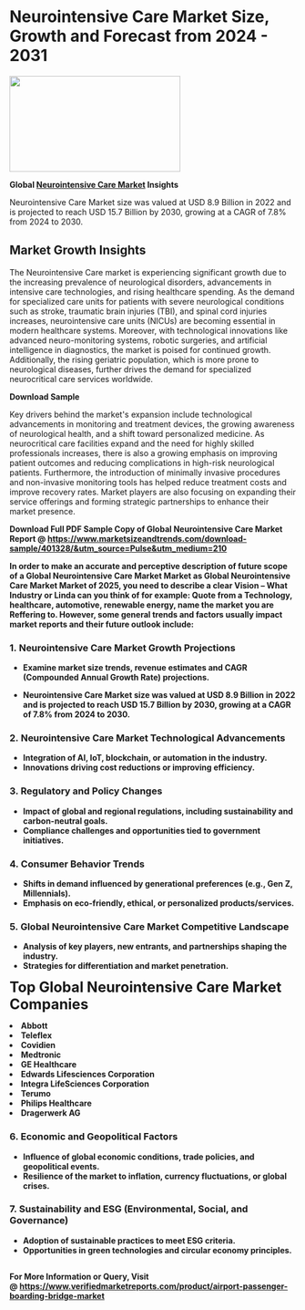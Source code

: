 <H1>Neurointensive Care Market Size, Growth and Forecast from 2024 - 2031</H1><img class="aligncenter size-medium wp-image-584254" src="https://thirdeyenews.in/wp-content/uploads/2024/09/Global-Market-Research-300x168.jpeg" alt="" width="300" height="168" /><p><strong>Global&nbsp;<a href="https://www.marketsizeandtrends.com/download-sample/401328/&amp;utm_source=Pulse&amp;utm_medium=210">Neurointensive Care Market</a> Insights</strong></p><p>Neurointensive Care Market size was valued at USD 8.9 Billion in 2022 and is projected to reach USD 15.7 Billion by 2030, growing at a CAGR of 7.8% from 2024 to 2030.</p><p><h2>Market Growth Insights</h2> <p>The Neurointensive Care market is experiencing significant growth due to the increasing prevalence of neurological disorders, advancements in intensive care technologies, and rising healthcare spending. As the demand for specialized care units for patients with severe neurological conditions such as stroke, traumatic brain injuries (TBI), and spinal cord injuries increases, neurointensive care units (NICUs) are becoming essential in modern healthcare systems. Moreover, with technological innovations like advanced neuro-monitoring systems, robotic surgeries, and artificial intelligence in diagnostics, the market is poised for continued growth. Additionally, the rising geriatric population, which is more prone to neurological diseases, further drives the demand for specialized neurocritical care services worldwide.</p> <p><strong>Download Sample</strong></p> <p>Key drivers behind the market's expansion include technological advancements in monitoring and treatment devices, the growing awareness of neurological health, and a shift toward personalized medicine. As neurocritical care facilities expand and the need for highly skilled professionals increases, there is also a growing emphasis on improving patient outcomes and reducing complications in high-risk neurological patients. Furthermore, the introduction of minimally invasive procedures and non-invasive monitoring tools has helped reduce treatment costs and improve recovery rates. Market players are also focusing on expanding their service offerings and forming strategic partnerships to enhance their market presence.</p> <p><strong></p><p><span class=""><strong>Download Full PDF Sample Copy of Global Neurointensive Care Market Report</strong> @ <a href="https://www.marketsizeandtrends.com/download-sample/401328/&amp;utm_source=Pulse&amp;utm_medium=210" target="_blank">https://www.marketsizeandtrends.com/download-sample/401328/&amp;utm_source=Pulse&amp;utm_medium=210</a></span></p><p>In order to make an accurate and perceptive description of future scope of a Global&nbsp;Neurointensive Care Market Market as Global&nbsp;Neurointensive Care Market Market of 2025, you need to describe a clear Vision &ndash; What Industry or Linda can you think of for example: Quote from a Technology, healthcare, automotive, renewable energy, name the market you are Reffering to. However, some general trends and factors usually impact market reports and their future outlook include:</p><h3>1.&nbsp;<strong>Neurointensive Care Market Growth Projections</strong></h3><ul><li>Examine market size trends, revenue estimates and CAGR (Compounded Annual Growth Rate) projections.</li><li><p>Neurointensive Care Market size was valued at USD 8.9 Billion in 2022 and is projected to reach USD 15.7 Billion by 2030, growing at a CAGR of 7.8% from 2024 to 2030.</p></li></ul><h3>2.&nbsp;<strong>Neurointensive Care Market Technological Advancements</strong></h3><ul><li>Integration of AI, IoT, blockchain, or automation in the industry.</li><li>Innovations driving cost reductions or improving efficiency.</li></ul><h3>3.&nbsp;<strong>Regulatory and Policy Changes</strong></h3><ul><li>Impact of global and regional regulations, including sustainability and carbon-neutral goals.</li><li>Compliance challenges and opportunities tied to government initiatives.</li></ul><h3>4.&nbsp;<strong>Consumer Behavior Trends</strong></h3><ul><li>Shifts in demand influenced by generational preferences (e.g., Gen Z, Millennials).</li><li>Emphasis on eco-friendly, ethical, or personalized products/services.</li></ul><h3>5.&nbsp;<strong>Global Neurointensive Care Market Competitive Landscape</strong></h3><ul><li>Analysis of key players, new entrants, and partnerships shaping the industry.</li><li>Strategies for differentiation and market penetration.</li></ul><p data-pm-slice="1 1 []"><span style="color: inherit; font-family: inherit; font-size: 25px;">Top Global Neurointensive Care Market Companies</span></p><div class="" data-test-id=""><p><li>Abbott</li><li> Teleflex</li><li> Covidien</li><li> Medtronic</li><li> GE Healthcare</li><li> Edwards Lifesciences Corporation</li><li> Integra LifeSciences Corporation</li><li> Terumo</li><li> Philips Healthcare</li><li> Dragerwerk AG</li></p></div><h3>6.&nbsp;<strong>Economic and Geopolitical Factors</strong></h3><ul><li>Influence of global economic conditions, trade policies, and geopolitical events.</li><li>Resilience of the market to inflation, currency fluctuations, or global crises.</li></ul><h3>7.&nbsp;<strong>Sustainability and ESG (Environmental, Social, and Governance)</strong></h3><ul><li>Adoption of sustainable practices to meet ESG criteria.</li><li>Opportunities in green technologies and circular economy principles.</li></ul><h2><strong style="font-size: 14px;">For More Information or Query, Visit @&nbsp;</strong><a style="background-color: #ffffff; font-size: 14px;" href="https://www.marketsizeandtrends.com/report/neurointensive-care-market/" target="_blank">https://www.verifiedmarketreports.com/product/airport-passenger-boarding-bridge-market</a></h2>
